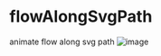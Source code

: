 # flowAlongSvgPath
animate flow along svg path
![image](https://github.com/liubingreat/flowAlongSvgPath/assets/27998857/d64c8924-6c5a-4ec7-b565-295ad2bf89c1)
